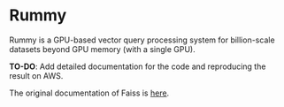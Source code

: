 # Rummy
Rummy is a GPU-based vector query processing system for billion-scale datasets beyond GPU memory (with a single GPU).

**TO-DO**: Add detailed documentation for the code and reproducing the result on AWS.

The original documentation of Faiss is [here]().
